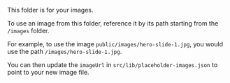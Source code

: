 This folder is for your images.

To use an image from this folder, reference it by its path starting from the `/images` folder.

For example, to use the image `public/images/hero-slide-1.jpg`, you would use the path `/images/hero-slide-1.jpg`.

You can then update the `imageUrl` in `src/lib/placeholder-images.json` to point to your new image file.
